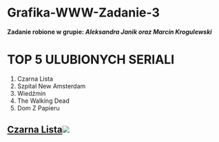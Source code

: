 <!--![czarnalista](https://user-images.githubusercontent.com/84681166/119272417-0256ca00-bc06-11eb-9c67-ce07bb9cd397.jpg)-->
# Grafika-WWW-Zadanie-3
<b> Zadanie robione w grupie: <i>Aleksandra Janik oraz Marcin Krogulewski</i></b>

<h1> TOP 5 ULUBIONYCH SERIALI </h1>
<ol>
  <li> Czarna Lista </li>
  <li> Szpital New Amsterdam </li>
  <li> Wiedźmin </li>
  <li> The Walking Dead </li>
  <li> Dom Z Papieru </li>
</ol>


<h2><a href="https://www.filmweb.pl/serial/Czarna+lista-2013-683563/descs">Czarna Lista</a><img src="https://user-images.githubusercontent.com/84681166/119272417-0256ca00-bc06-11eb-9c67-ce07bb9cd397.jpg"></h2>
<p>
  
